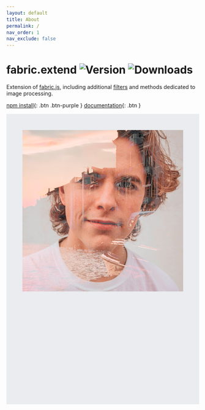 ```yaml
---
layout: default
title: About
permalink: /
nav_order: 1
nav_exclude: false
---
```


# fabric.extend ![Version](https://img.shields.io/github/package-json/version/nicolasmondain/fabric) ![Downloads](https://img.shields.io/npm/dm/@nicolasmondain/fabric.svg)

<p class="fs-6 fw-300">Extension of <a href="http://fabricjs.com/" target="_blank">fabric.js</a>, including additional <a href="demo/filters">filters</a> and methods dedicated to image processing.</p>

[npm install](doc/install){: .btn .btn-purple }
[documentation](doc/){: .btn }

![Output](assets/img/actionlighten-webgl.png)
